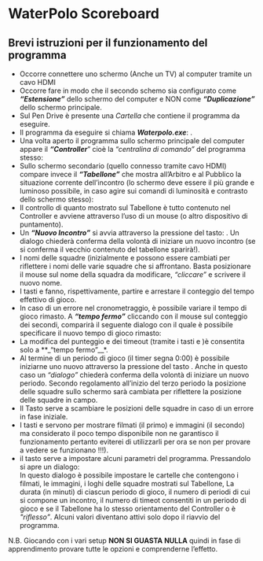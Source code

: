 # WaterPolo Scoreboard

## Brevi istruzioni per il funzionamento del programma

- Occorre connettere uno schermo (Anche un TV) al computer tramite un cavo HDMI
- Occorre fare in modo che il secondo schemo sia configurato come **_“Estensione”_** dello schermo del computer e NON come **_“Duplicazione”_** dello schermo principale.
- Sul Pen Drive è presente una _Cartella_ che contiene il programma da eseguire.
- Il programma da eseguire si chiama **_Waterpolo.exe_**: .
- Una volta aperto il programma sullo schermo principale del computer appare il **_“Controller_**” cioè la _“centralina di comando”_ del programma stesso:
- Sullo schermo secondario (quello connesso tramite cavo HDMI) compare invece il **_“Tabellone”_** che mostra all’Arbitro e al Pubblico la situazione corrente dell’incontro (lo schermo deve essere il più grande e luminoso possibile, in caso agire sui comandi di luminosità e contrasto dello schermo stesso):
- Il controllo di quanto mostrato sul Tabellone è tutto contenuto nel Controller e avviene attraverso l’uso di un mouse (o altro dispositivo di puntamento).
- Un **_“Nuovo Incontro”_** si avvia attraverso la pressione del tasto: . Un dialogo chiederà conferma della volontà di iniziare un nuovo incontro (se si conferma il vecchio contenuto del tabellone sparirà!).
- I nomi delle squadre (inizialmente  e  possono essere cambiati per riflettere i nomi delle varie squadre che si affrontano. Basta posizionare il mouse sul nome della squadra da modificare, _“cliccare”_ e scrivere il nuovo nome.
- I tasti  e  fanno, rispettivamente, partire e arrestare il conteggio del tempo effettivo di gioco.
- In caso di un errore nel cronometraggio, è possibile variare il tempo di gioco rimasto. A **_“tempo fermo”_** cliccando con il mouse sul conteggio dei secondi, comparirà il seguente dialogo con il quale è possibile specificare il nuovo tempo di gioco rimasto:
- La modifica del punteggio e dei timeout (tramite i tasti  e )è consentita solo a **_“tempo fermo”__*.
- Al termine di un periodo di gioco (il timer segna 0:00) è possibile iniziarne uno nuovo attraverso la pressione del tasto . Anche in questo caso un _“dialogo”_ chiederà conferma della volontà di iniziare un nuovo periodo. Secondo regolamento all’inizio del terzo periodo la posizione delle squadre sullo schermo sarà cambiata per riflettere la posizione delle squadre in campo.
- Il Tasto  serve a scambiare le posizioni delle squadre in caso di un errore in fase iniziale.
- I tasti  e  servono per mostrare filmati (il primo) e immagini (il secondo) ma considerato il poco tempo disponibile non ne garantisco il funzionamento pertanto eviterei di utilizzarli per ora se non per provare a vedere se funzionano !!!).
- il tasto  serve a impostare alcuni parametri del programma. Pressandolo si apre un dialogo:  
In questo dialogo è possibile impostare le cartelle che contengono i filmati, le immagini, i loghi delle squadre mostrati sul Tabellone, La durata (in minuti) di ciascun periodo di gioco, il numero di periodi di cui si compone un incontro, il numero di timeot consentiti in un periodo di gioco e se il Tabellone ha lo stesso orientamento del Controller o è _"riflesso”_. Alcuni valori diventano attivi solo dopo il riavvio del programma.


N.B. Giocando con i vari setup **NON SI GUASTA NULLA** quindi in fase di apprendimento provare tutte le opzioni e comprenderne l’effetto.
